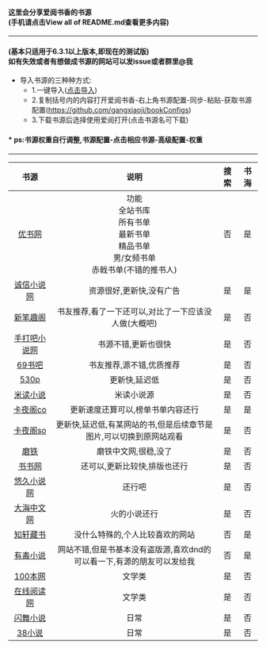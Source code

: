 #### 这里会分享爱阅书香的书源<br>(手机请点击View all of README.md查看更多内容)
---
#### (基本只适用于6.3.1以上版本,即现在的测试版)<br>如有失效或者有想做成书源的网站可以发issue或者群里@我

* 导入书源的三种种方式:
	* 1.一键导入([点击导入](https://xgg.kim/t5N83))
	* 2.复制括号内的内容打开爱阅书香-右上角书源配置-同步-粘贴-获取书源配置(https://github.com/gangxiaoji/bookConfigs)
	* 3.下载书源后选择使用爱阅打开(点击书源名可下载)
#### * ps:书源权重自行调整,书源配置-点击相应书源-高级配置-权重
------
|书源|说明|搜索|书海|
|:---:|:---:|:---:|:---:|
|[优书网](https://github.com/gangxiaoji/bookConfigs/raw/master/优书网(仅书海).ibs)|功能<br>全站书库<br>所有书单<br>最新书单<br>精品书单<br>男/女频书单<br>赤戟书单(不错的推书人)|否|是|
|[诚信小说网](https://github.com/gangxiaoji/bookConfigs/raw/master/诚信小说网.ibs)|资源很好,更新快,没有广告|是|是|
|[新笔趣阁](https://github.com/gangxiaoji/bookConfigs/raw/master/新笔趣阁.ibs)|书友推荐,看了一下还可以,对比了一下应该没人做(大概吧)|是|否|
|[手打吧小说网](https://github.com/gangxiaoji/bookConfigs/raw/master/手打吧小说网.ibs)|书源不错,更新也很快|是|否|
|[69书吧](https://github.com/gangxiaoji/bookConfigs/raw/master/69书吧.ibs)|书友推荐,源不错,优质推荐|是|否|
|[530p](https://github.com/gangxiaoji/bookConfigs/raw/master/530p.ibs)|更新快,延迟低|是|否|
|[米读小说](https://github.com/gangxiaoji/bookConfigs/raw/master/米读小说.ibs)|米读小说源|是|否|
|[卡夜阁co](https://github.com/gangxiaoji/bookConfigs/raw/master/卡夜阁co.ibs)|更新速度还算可以,榜单书单内容还行|是|是|
|[卡夜阁so](https://github.com/gangxiaoji/bookConfigs/raw/master/卡夜阁so.ibs)|更新快,延迟低,有某网站的书,但是后续章节是图片,可以切换到原网站观看|是|否|
|[磨铁](https://github.com/gangxiaoji/bookConfigs/raw/master/磨铁.ibs)|磨铁中文网,很稳,没了|是|否|
|[书书网](https://github.com/gangxiaoji/bookConfigs/raw/master/书书网.ibs)|还可以,更新比较快,排版也还行|是|否|
|[悠久小说网](https://github.com/gangxiaoji/bookConfigs/raw/master/悠久小说网.ibs)|还行吧|是|否|
|[大海中文网](https://github.com/gangxiaoji/bookConfigs/raw/master/大海中文网.ibs)|火的小说还行|是|否|
|[知轩藏书](https://github.com/gangxiaoji/bookConfigs/raw/master/知轩藏书(仅书海).ibs)|没什么特殊的,个人比较喜欢的网站|否|是|
|[有毒小说](https://github.com/gangxiaoji/bookConfigs/raw/master/有毒小说(仅书海).ibs)|网站不错,但是书基本没有盗版源,喜欢dnd的可以看一下,有源的朋友可以发给我|否|是|
|[100本网](https://github.com/gangxiaoji/bookConfigs/raw/master/100本网.ibs)|文学类|是|否|
|[在线阅读网](https://github.com/gangxiaoji/bookConfigs/raw/master/在线阅读网.ibs)|文学类|是|否|
|[闪舞小说](https://github.com/gangxiaoji/bookConfigs/raw/master/闪舞小说.ibs)|日常|是|否|
|[38小说](https://github.com/gangxiaoji/bookConfigs/raw/master/38小说.ibs)|日常|是|否|

